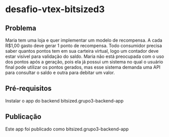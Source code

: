 # desafio-vtex-bitsized3  

## Problema
Maria tem uma loja e quer implementar um modelo de recompensa. A cada R$1,00 gasto deve gerar 1 ponto de recompensa. Todo consumidor precisa saber quantos pontos tem em sua carteira virtual, logo um contador deve estar visível para validação do saldo. Maria não está preocupada com o uso dos pontos após a geração, pois ela já possui um sistema no qual o usuário final pode utilizar os pontos gerados, mas esse sistema demanda uma API para consultar o saldo e outra para debitar um valor.

## Pré-requisitos  
Instalar o app do backend bitsized.grupo3-backend-app

## Publicação
Este app foi publicado como bitsized.grupo3-backend-app

